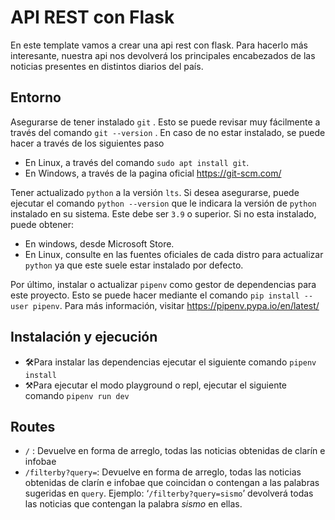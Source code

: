 # API REST con Flask

En este template vamos a crear una api rest con flask. Para hacerlo más interesante, nuestra api nos devolverá los principales encabezados de las noticias presentes en distintos diarios del país.

## Entorno

Asegurarse de tener instalado `git` . Esto se puede revisar muy fácilmente a través del comando `git --version` . En caso de no estar instalado, se puede hacer a través de los siguientes paso

- En Linux, a través del comando `sudo apt install git`.
- En Windows, a través de la pagina oficial https://git-scm.com/

Tener actualizado `python` a la versión `lts`. Si desea asegurarse, puede ejecutar el comando `python --version` que le indicara la versión de `python` instalado en su sistema. Este debe ser `3.9` o superior. Si no esta instalado, puede obtener:

- En windows, desde Microsoft Store.
- En Linux, consulte en las fuentes oficiales de cada distro para actualizar `python` ya que este suele estar instalado por defecto.

Por último, instalar o actualizar `pipenv` como gestor de dependencias para este proyecto. Esto se puede hacer mediante el comando `pip install --user pipenv`. Para más información, visitar https://pipenv.pypa.io/en/latest/

## Instalación y ejecución

- 🛠Para instalar las dependencias ejecutar el siguiente comando `pipenv install`
- ⚒Para ejecutar el modo playground o repl, ejecutar el siguiente comando `pipenv run dev`

## Routes

- `/` : Devuelve en forma de arreglo, todas las noticias obtenidas de clarín e infobae
- `/filterby?query=`: Devuelve en forma de arreglo, todas las noticias obtenidas de clarín e infobae que coincidan o contengan a las palabras sugeridas en `query`. Ejemplo: ‘`/filterby?query=sismo`’ devolverá todas las noticias que contengan la palabra *sismo* en ellas.

 